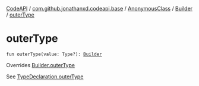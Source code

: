 [CodeAPI](../../../index.md) / [com.github.jonathanxd.codeapi.base](../../index.md) / [AnonymousClass](../index.md) / [Builder](index.md) / [outerType](.)

# outerType

`fun outerType(value: Type?): `[`Builder`](index.md)

Overrides [Builder.outerType](../../-type-declaration/-builder/outer-type.md)

See [TypeDeclaration.outerType](../../-type-declaration/outer-type.md)

